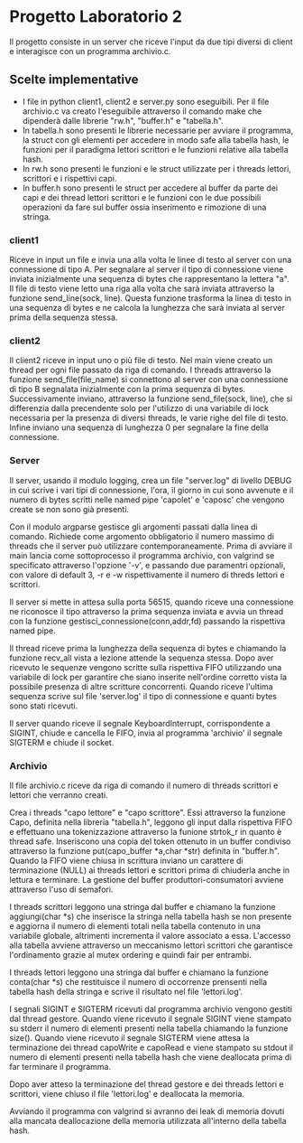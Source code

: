 # Progetto Laboratorio 2

Il progetto consiste in un server che riceve l'input da due tipi diversi di client e interagisce con un programma archivio.c.

## Scelte implementative

- I file in python client1, client2 e server.py sono eseguibili.
 Per il file archivio.c va creato l'eseguibile attraverso il comando make che dipenderà dalle librerie "rw.h", "buffer.h" e "tabella.h".
- In tabella.h sono presenti le librerie necessarie per avviare il programma, la struct con gli elementi per accedere in modo safe alla tabella hash, le funzioni per il paradigma lettori scrittori e le funzioni relative alla tabella hash.
- In rw.h sono presenti le funzioni e le struct utilizzate per i threads lettori, scrittori e i rispettivi capi.
- In buffer.h sono presenti le struct per accedere al buffer da parte dei capi e dei thread lettori scrittori e le funzioni con le due possibili operazioni da fare sul buffer ossia inserimento e rimozione di una stringa.


### client1

Riceve in input un file e invia una alla volta le linee di testo al server con una connessione di tipo A. 
Per segnalare al server il tipo di connessione viene inviata inizialmente una sequenza di bytes che rappresentano la lettera "a". 
Il file di testo viene letto una riga alla volta che sarà inviata attraverso la funzione send_line(sock, line). Questa funzione trasforma la linea di testo in una sequenza di bytes e ne calcola la lunghezza che sarà inviata al server prima della sequenza stessa.

### client2

Il client2 riceve in input uno o più file di testo.
Nel main viene creato un thread per ogni file passato da riga di comando. 
I threads attraverso la funzione send_file(file_name) si connettono al server con una connessione di tipo B segnalata inizialmente con la prima sequenza di bytes. Successivamente inviano, attraverso la funzione send_file(sock, line), che si differenzia dalla precendente solo per l'utilizzo di una variabile di lock necessaria per la presenza di diversi threads, le varie righe del file di testo.
Infine inviano una sequenza di lunghezza 0 per segnalare la fine della connessione.

### Server

Il server, usando il modulo logging, crea un file "server.log" di livello DEBUG in cui scrive i vari tipi di connessione, l'ora, il giorno in cui sono avvenute e il numero di bytes scritti nelle named pipe 'capolet' e 'caposc' che vengono create se non sono già presenti.

Con il modulo argparse gestisce gli argomenti passati dalla linea di comando. Richiede come argomento obbligatorio il numero massimo di threads che il server può utilizzare contemporaneamente. 
Prima di avviare il main lancia come sottoprocesso il programma archivio, con valgrind se specificato  attraverso l'opzione '-v', e passando due paramentri opzionali, con valore di default 3, -r e -w rispettivamente il numero di threds lettori e scrittori. 

Il server si mette in attesa sulla porta 56515, quando riceve una connessione ne riconosce il tipo attraverso la prima sequenza inviata e avvia un thread con la funzione gestisci_connessione(conn,addr,fd) passando la rispettiva named pipe.

Il thread riceve prima la lunghezza della sequenza di bytes e chiamando la funzione recv_all vista a lezione attende la sequenza stessa. 
Dopo aver ricevuto le sequenze vengono scritte sulla rispettiva FIFO utilizzando una variabile di lock per garantire che siano inserite nell'ordine corretto vista la possibile presenza di altre scritture concorrenti. Quando riceve l'ultima sequenza scrive sul file 'server.log' il tipo di connessione e quanti bytes sono stati ricevuti.

Il server quando riceve il segnale KeyboardInterrupt, corrispondente a SIGINT, chiude e cancella le FIFO, invia al programma 'archivio' il segnale SIGTERM e chiude il socket.


### Archivio

Il file archivio.c riceve da riga di comando il numero di threads scrittori e lettori che verranno creati.

Crea i threads "capo lettore" e "capo scrittore". Essi attraverso la funzione Capo, definita nella libreria "tabella.h", leggono gli input dalla rispettiva FIFO e effettuano una tokenizzazione attraverso la funione strtok_r in quanto è thread safe. 
Inseriscono una copia del token ottenuto in un buffer condiviso attraverso la funzione put(capo_buffer *a,char *str) definita in "buffer.h".
Quando la FIFO viene chiusa in scrittura inviano un carattere di terminazione (NULL) ai threads lettori e scrittori prima di chiuderla anche in lettura e terminare.
La gestione del buffer produttori-consumatori avviene attraverso l'uso di semafori.

I threads scrittori leggono una stringa dal buffer e chiamano la funzione aggiungi(char *s) che inserisce la stringa nella tabella hash se non presente e aggiorna il numero di elementi totali nella tabella contenuto in una variabile globale, altrimenti incrementa il valore associato a essa.
L'accesso alla tabella avviene attraverso un meccanismo lettori scrittori che garantisce l'ordinamento grazie al mutex ordering e quindi fair per entrambi.

I threads lettori leggono una stringa dal buffer e chiamano la funzione conta(char *s) che restituisce il numero di occorrenze prensenti nella tabella hash della stringa e scrive il risultato nel file 'lettori.log'.

I segnali SIGINT e SIGTERM ricevuti dal programma archivio vengono gestiti dal thread gestore. 
Quando viene ricevuto il segnale SIGINT viene stampato su stderr il numero di elementi presenti nella tabella chiamando la funzione size().
Quando viene ricevuto il segnale SIGTERM viene attesa la terminazione dei thread capoWrite e capoRead e viene stampato su stdout il numero di elementi presenti nella tabella hash che viene deallocata prima di far terminare il programma. 

Dopo aver atteso la terminazione del thread gestore e dei threads lettori e scrittori, viene chiuso il file 'lettori.log' e deallocata la memoria.

Avviando il programma con valgrind si avranno dei leak di memoria dovuti alla mancata deallocazione della memoria utilizzata all'interno della tabella hash.
